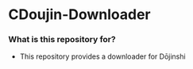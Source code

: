# CDoujin-Downloader #

### What is this repository for? ###

* This repository provides a downloader for Dōjinshi